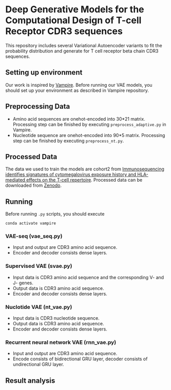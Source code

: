 # Deep Generative Models for the Computational Design of T-cell Receptor CDR3 sequences
This repository includes several Variational Autoencoder variants to fit the probability distribution and generate for T cell receptor beta chain CDR3 sequences.

## Setting up environment
Our work is inspired by [Vampire](https://github.com/matsengrp/vampire). Before running our VAE models, you should set up your environment as described in Vampire repository.

## Preprocessing Data
- Amino acid sequences are onehot-encoded into 30*21 matrix. Processing step can be finished by executing `preprocess_adaptive.py` in Vampire.
- Nucleotide sequence are onehot-encoded into 90*5 matrix. Processing step can be finished by executing `preprocess_nt.py`.

## Processed Data
The data we used to train the models are cohort2 from [Immunosequencing identifies signatures of cytomegalovirus exposure history and HLA-mediated effects on the T-cell repertoire](https://clients.adaptivebiotech.com/pub/5dd7b508-079b-4cf6-872d-4a91e5e3e5db).
Processed data can be downloaded from [Zenodo](https://zenodo.org/record/3931962#.XwNGk5Mzblw).

## Running
Before running `.py` scripts, you should execute
```
conda activate vampire
```
### VAE-seq (vae_seq.py)
- Input and output are CDR3 amino acid sequence.
- Encoder and decoder consists dense layers.

### Supervised VAE (svae.py)
- Input data is CDR3 amino acid sequence and the corresponding V- and J- genes.
- Output data is CDR3 amino acid sequence.
- Encoder and decoder consists dense layers.

### Nuclotide VAE (nt_vae.py)
- Input data is CDR3 nucleotide sequence.
- Output data is CDR3 amino acid sequence.
- Encoder and decoder consists dense layers.

### Recurrent neural network VAE (rnn_vae.py)
- Input and output are CDR3 amino acid sequence.
- Encode consists of bidirectional GRU layer, decoder consists of undirectional GRU layer.

## Result analysis
